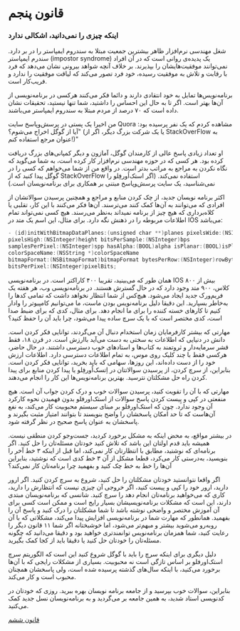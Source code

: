 # قانون پنجم

### اینکه چیزی را نمی‌دانید، اشکالی ندارد

شغل مهندسی نرم‌افزار ظاهر بیشترین جمعیت مبتلا به سندروم ایمپاستر را در بر دارد. سندرم ایمپاستر (impostor syndrome) یک پدیده‌ی روانی است که در آن افراد نمی‌توانند موفقیت‌هایشان را بپذیرند. بر خلاف آنچه شواهد بیرونی نشان می‌دهد که فرد با رقابت و تلاش به موفقیت رسیده، خود فرد تصور می‌کند که لیاقت موفقیت را ندارد و فریب‌کار است.

برنامه‌نویس‌ها تمایل به خود انتقادی دارند و دائما فکر می‌کنند هرکسی در برنامه‌نویسی از آن‌ها بهتر است. اگر تا به حال این احساس را داشتید، شما تنها نیستید، تحقیقات نشان داده است که ۷۰ درصد از مردم مبتلا به سندروم ایمپاستر می‌باشند.

من اخیرا یک پستی در پرسش‌وپاسخ سایت Quora مشاهده کردم که یک نفر پرسیده بود:‌ "آیا از گوگل اخراج می‌شوم؟ (یا یک شرکت بزرگ دیگر، اگر از StackOverFlow به عنوان مرجع استفاده کنم!)"

او تعداد زیادی پاسخ عالی از کارمندان گوگل، آمازون و دیگر کمپانی‌های بزرگ دریافت کرده‌ بود. هر کسی که در حوزه مهندسی نرم‌افزار کار کرده است، به شما می‌گوید که نگاه نکردن به مراجع به مراتب بدتر است. در واقع من از شما می‌خواهم که کسی را در گوگل پیدا کنید که از StackOverFlow استفاده نمی‌کند. (اگر استک‌اُور‌فِلو را نمی‌شناسید، یک سایت پرسش‌وپاسخ مبتنی بر همکاری برای برنامه‌نویسان است.)

اکثر برنامه نویسان جدید، از چک کردن منابع و مراجع و همچنین پرسیدن سوالاتشان از افرادی که می‌توانند به آن‌ها کمک کنند می‌ترسند. آن‌ها فکر می‌کنند با این کار، تقلبی یا کلاه‌برداری که هیچ چیز از برنامه نمیداند به‌نظر می‌رسند. هیچ کسی نمی‌تواند تمام اطلاعات مربوطه را در ذهنش نگه دارد. برای مثال، این اسم یک متد در IOS می‌باشد:

```swift
- (id)initWithBitmapDataPlanes:(unsigned char **)planes pixelsWide:(NSInteger)width
pixelsHigh:(NSInteger)height bitsPerSample:(NSInteger)bps
samplesPerPixel:(NSInteger)spp hasAlpha:(BOOL)alpha isPlanar:(BOOL)isPlanar
colorSpaceName:(NSString *)colorSpaceName
bitmapFormat:(NSBitmapFormat)bitmapFormat bytesPerRow:(NSInteger)rowBytes
bitsPerPixel:(NSInteger)pixelBits;
```

همان طور که می‌بینید، تقریبا ۴۰۰ کاراکتر است. در برنامه‌نویسی IOS بیش از ۸۰۰ کلاس، ۹۰۰ متد وجود دارد که در حال گسترش هستند. در برنامه‌نویسی وب، هر هفته یک فریم‌ورک جدید ایجاد می‌شود. هیچ‌کس از شما انتظار نخواهد داشت که تمامی کدها را به‌خاطر بسپارید. این دقیقا دلیل برنامه‌نویس بودن ماست، ما می‌توانیم کامپیوتر را وادار کنیم تا کارهای خسته کننده را برای ما انجام دهد. برای مثال، کدی که برای ضبط صدا است، کدی مختصر است که با یک سرچ ساده پیدا می‌شود، چرا باید آن را حفظ کنید؟

مهارتی که بیشتر کارفرمایان زمان استخدام دنبال آن می‌گردند،‌ توانایی فکر کردن است. دانش در دنیایی که اطلاعات به سختی به دست می‌آید باارزش است. در قرن ۱۸، فقط قشر سرمایه‌دار و ثروتمند به کتاب‌ها و استادهای خوب دسترسی داشتند. در حال حاضر، هرکسی فقط با چند کلیک روی موس، به تمام اطلاعات دسترسی دارد. اطلاعات ارزش خود را از دست داده‌اند، این روزها، سهامی که باید بخرید، توانایی فکر کردن است. بنابراین، از سرچ کردن، از پرسیدن سوالاتتان در اِتسک‌اُور‌فِلو یا پیدا کردن منابع برای پیدا کردن راه حل مشکلتان نترسید. بهترین برنامه‌نویس‌ها این کار را انجام می‌دهند.

مهارتی که با آن را تقویت کنید، پرسیدن سوالات خوب و درک کردن جواب آن است. هیچ منفعتی در کپی‌ و پِیست کردن پاسخ سوالات از استک‌اورفلو بدون فهمیدن نحوه کارکرد آن وجود ندارد. چون که استک‌اورفلو بر مبنای سیستم محبوبیت کار می‌کند، به نفع آن‌هاست که تا حد امکان پاسخشان را واضح بنویسند تا بتوانند امتیاز مثبت بگیرند و پاسخشان به عنوان پاسخ صحیح در نظر گرفته شود.

در بیشتر مواقع، به محض اینکه به مشکل برخورد کردید، جست‌وجو کردن منطقی نیست. همیشه باید قدم اولتان این باشد که تلاش کنید خودتان مسئله‌تان را حل کنید. اگر برنامه‌ای که نوشتید، مطابق با انتظارتان کار نمی‌کند، اما قبل از اینکه ۳ خط آخر را بنویسید، به‌درستی کار می‌کرد، قطعا مشکل از آن ۳ خط کدی است که نوشتید، بنابراین آن‌ها را خط به خط چک کنید و بفهمید چرا برنامه‌تان کار نمی‌کند؟

اگر واقعا نتوانستید خودتان مشکلتان را حل کنید، شروع به سرچ کردن کنید. اگر ارور دارید، ارور خود را کپی و پیست کنید، اگر خروجی آن چیزی نیست که انتظارش را دارید، کاری که می‌خواهید برنامه‌تان انجام دهد را سرچ کنید. شانسی که برنامه‌نویسان مبتدی دارند، این است که مشکلات برنامه‌نویسیشان بسیار رایج است و ممکن است کسی برای آن آموزش مختصر و واضحی نوشته باشد تا شما مشکلتان را درک کنید و پاسخ آن را بفهمید. همانطور که مهارت شما در برنامه‌نویسی افزایش پیدا می‌کند، مشکلاتی که با آن روبه‌رو می‌شوید بیشتر و مبهم‌تر می‌شود، اما خوشبختانه اگر شما ۱۱ قانون دیگر را رعایت کنید، شما همزمان برنامه‌نویس توانمندتری خواهید بود و دقیقا می‌دانید که چگونه مسئله‌تان را خودتان حل کنید یا دقیقا باید از کجا کمک بگیرید.

دلیل دیگری برای اینکه سرچ را باید با گوگل شروع کنید این است که الگوریتم سرچ استک‌اورفلو بر اساس تازگی است نه محبوبیت. بسیاری از مشکلات رایجی که با آن‌ها برخورد می‌کنید، با اینکه سال‌های گذشته پرسیده شده است، ولی پاسخشان همچنان محبوب است و کار می‌کند.

بنابراین، سوالات خوب بپرسید و از جامعه برنامه نویسان بهره ببرید. روزی که خودتان در کدنویسی استاد شدید، به همین جامعه بر می‌گردید و به برنامه‌نویسان نسل جدید کمک می‌کنید.

[قانون ششم](https://github.com/mohsn-mirzaei/LearnToCode/blob/main/%D9%82%D9%88%D8%A7%D9%86%DB%8C%D9%86/06-%D9%82%D8%A7%D9%86%D9%88%D9%86%E2%80%8C%D8%B4%D8%B4%D9%85.md)
